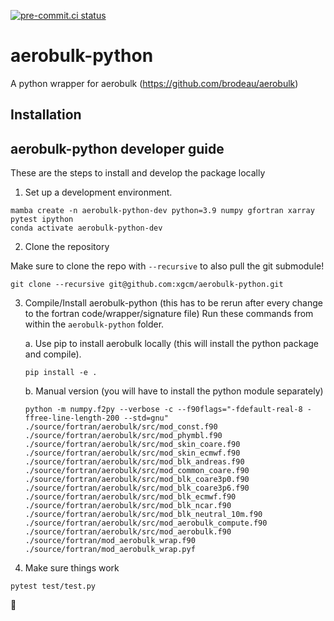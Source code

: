 [![pre-commit.ci status](https://results.pre-commit.ci/badge/github/xgcm/aerobulk-python/main.svg)](https://results.pre-commit.ci/latest/github/xgcm/aerobulk-python/main)

# aerobulk-python
A python wrapper for aerobulk (https://github.com/brodeau/aerobulk)

## Installation

## aerobulk-python developer guide

These are the steps to install and develop the package locally

1. Set up a development environment.
```
mamba create -n aerobulk-python-dev python=3.9 numpy gfortran xarray pytest ipython
conda activate aerobulk-python-dev
```

2. Clone the repository

Make sure to clone the repo with `--recursive` to also pull the git submodule!

```
git clone --recursive git@github.com:xgcm/aerobulk-python.git
```

3. Compile/Install aerobulk-python (this has to be rerun after every change to the fortran code/wrapper/signature file)
    Run these commands from within the `aerobulk-python` folder.

    a. Use pip to install aerobulk locally (this will install the python package and compile). 
    ```
    pip install -e .
    ```
    b. Manual version (you will have to install the python module separately)
    ```
    python -m numpy.f2py --verbose -c --f90flags="-fdefault-real-8 -ffree-line-length-200 --std=gnu" ./source/fortran/aerobulk/src/mod_const.f90 ./source/fortran/aerobulk/src/mod_phymbl.f90 ./source/fortran/aerobulk/src/mod_skin_coare.f90 ./source/fortran/aerobulk/src/mod_skin_ecmwf.f90 ./source/fortran/aerobulk/src/mod_blk_andreas.f90 ./source/fortran/aerobulk/src/mod_common_coare.f90 ./source/fortran/aerobulk/src/mod_blk_coare3p0.f90 ./source/fortran/aerobulk/src/mod_blk_coare3p6.f90 ./source/fortran/aerobulk/src/mod_blk_ecmwf.f90 ./source/fortran/aerobulk/src/mod_blk_ncar.f90 ./source/fortran/aerobulk/src/mod_blk_neutral_10m.f90 ./source/fortran/aerobulk/src/mod_aerobulk_compute.f90 ./source/fortran/aerobulk/src/mod_aerobulk.f90 ./source/fortran/mod_aerobulk_wrap.f90 ./source/fortran/mod_aerobulk_wrap.pyf
    ```
    
4. Make sure things work
```
pytest test/test.py
```    
🎉
